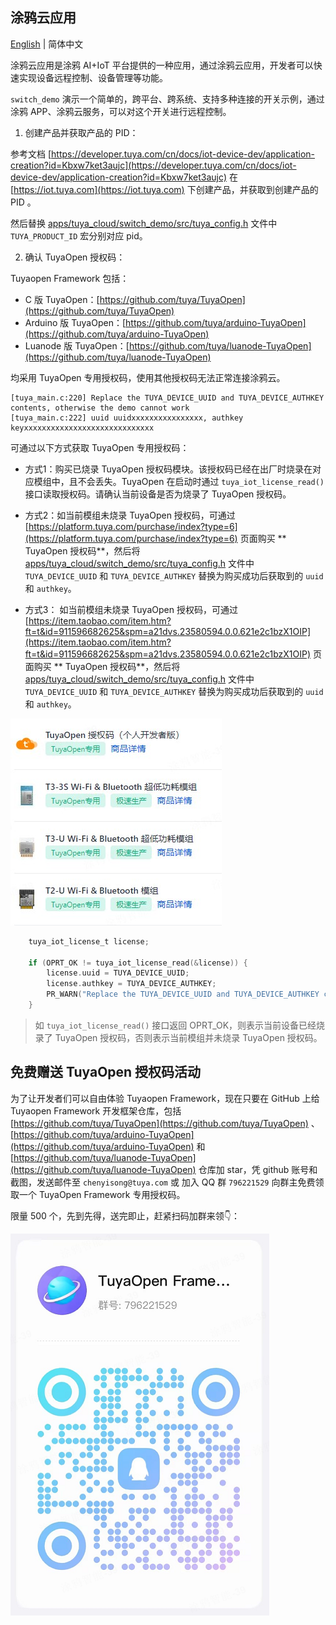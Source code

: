 ## 涂鸦云应用
[English](README.md) | 简体中文

涂鸦云应用是涂鸦 AI+IoT 平台提供的一种应用，通过涂鸦云应用，开发者可以快速实现设备远程控制、设备管理等功能。

`switch_demo` 演示一个简单的，跨平台、跨系统、支持多种连接的开关示例，通过涂鸦 APP、涂鸦云服务，可以对这个开关进行远程控制。

1. 创建产品并获取产品的 PID：

参考文档 [https://developer.tuya.com/cn/docs/iot-device-dev/application-creation?id=Kbxw7ket3aujc](https://developer.tuya.com/cn/docs/iot-device-dev/application-creation?id=Kbxw7ket3aujc) 在 [https://iot.tuya.com](https://iot.tuya.com) 下创建产品，并获取到创建产品的 PID 。

然后替换 [apps/tuya_cloud/switch_demo/src/tuya_config.h](./src/tuya_config.h) 文件中 `TUYA_PRODUCT_ID` 宏分别对应 pid。

2. 确认 TuyaOpen 授权码：

Tuyaopen Framework 包括：
- C 版 TuyaOpen：[https://github.com/tuya/TuyaOpen](https://github.com/tuya/TuyaOpen)
- Arduino 版 TuyaOpen：[https://github.com/tuya/arduino-TuyaOpen](https://github.com/tuya/arduino-TuyaOpen)
- Luanode 版 TuyaOpen：[https://github.com/tuya/luanode-TuyaOpen](https://github.com/tuya/luanode-TuyaOpen)

均采用 TuyaOpen 专用授权码，使用其他授权码无法正常连接涂鸦云。

```shell
[tuya_main.c:220] Replace the TUYA_DEVICE_UUID and TUYA_DEVICE_AUTHKEY contents, otherwise the demo cannot work
[tuya_main.c:222] uuid uuidxxxxxxxxxxxxxxxx, authkey keyxxxxxxxxxxxxxxxxxxxxxxxxxxxxx
```

可通过以下方式获取 TuyaOpen 专用授权码：

- 方式1：购买已烧录 TuyaOpen 授权码模块。该授权码已经在出厂时烧录在对应模组中，且不会丢失。TuyaOpen 在启动时通过 `tuya_iot_license_read()` 接口读取授权码。请确认当前设备是否为烧录了 TuyaOpen 授权码。

- 方式2：如当前模组未烧录 TuyaOpen 授权码，可通过 [https://platform.tuya.com/purchase/index?type=6](https://platform.tuya.com/purchase/index?type=6) 页面购买 ** TuyaOpen 授权码**，然后将 [apps/tuya_cloud/switch_demo/src/tuya_config.h](./src/tuya_config.h) 文件中 `TUYA_DEVICE_UUID` 和 `TUYA_DEVICE_AUTHKEY` 替换为购买成功后获取到的 `uuid` 和 `authkey`。

- 方式3： 如当前模组未烧录 TuyaOpen 授权码，可通过 [https://item.taobao.com/item.htm?ft=t&id=911596682625&spm=a21dvs.23580594.0.0.621e2c1bzX1OIP](https://item.taobao.com/item.htm?ft=t&id=911596682625&spm=a21dvs.23580594.0.0.621e2c1bzX1OIP) 页面购买 ** TuyaOpen 授权码**，然后将 [apps/tuya_cloud/switch_demo/src/tuya_config.h](./src/tuya_config.h) 文件中 `TUYA_DEVICE_UUID` 和 `TUYA_DEVICE_AUTHKEY` 替换为购买成功后获取到的 `uuid` 和 `authkey`。

![authorization_code](../../docs/images/zh/authorization_code.png)

```c
    tuya_iot_license_t license;

    if (OPRT_OK != tuya_iot_license_read(&license)) {
        license.uuid = TUYA_DEVICE_UUID;
        license.authkey = TUYA_DEVICE_AUTHKEY;
        PR_WARN("Replace the TUYA_DEVICE_UUID and TUYA_DEVICE_AUTHKEY contents, otherwise the demo cannot work");
    }
```

> 如 `tuya_iot_license_read()` 接口返回 OPRT_OK，则表示当前设备已经烧录了 TuyaOpen 授权码，否则表示当前模组并未烧录 TuyaOpen 授权码。

## 免费赠送 TuyaOpen 授权码活动

为了让开发者们可以自由体验 Tuyaopen Framework，现在只要在 GitHub 上给 Tuyaopen Framework 开发框架仓库，包括 [https://github.com/tuya/TuyaOpen](https://github.com/tuya/TuyaOpen) 、[https://github.com/tuya/arduino-TuyaOpen](https://github.com/tuya/arduino-TuyaOpen) 和 [https://github.com/tuya/luanode-TuyaOpen](https://github.com/tuya/luanode-TuyaOpen) 仓库加 star，凭 github 账号和截图，发送邮件至 `chenyisong@tuya.com` 或 加入 QQ 群 `796221529` 向群主免费领取一个 TuyaOpen Framework 专用授权码。

限量 500 个，先到先得，送完即止，赶紧扫码加群来领👇：

![qq_qrcode](../../docs/images/zh/qq_qrcode.png)